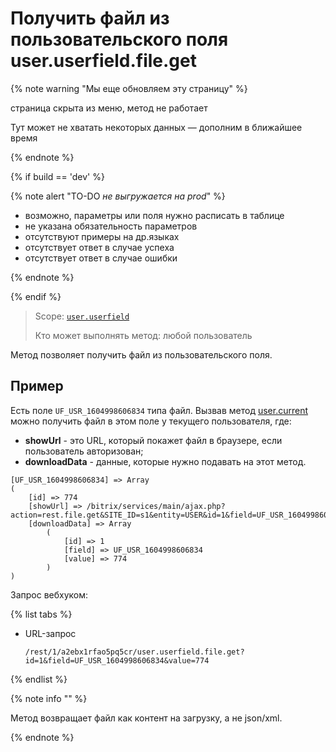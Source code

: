 # Получить файл из пользовательского поля user.userfield.file.get

{% note warning "Мы еще обновляем эту страницу" %}

страница скрыта из меню, метод не работает

Тут может не хватать некоторых данных — дополним в ближайшее время

{% endnote %}

{% if build == 'dev' %}

{% note alert "TO-DO _не выгружается на prod_" %}

- возможно, параметры или поля нужно расписать в таблице
- не указана обязательность параметров
- отсутствуют примеры на др.языках
- отсутствует ответ в случае успеха
- отсутствует ответ в случае ошибки
 
{% endnote %}

{% endif %}

> Scope: [`user.userfield`](../../scopes/permissions.md)
>
> Кто может выполнять метод: любой пользователь

Метод позволяет получить файл из пользовательского поля.

## Пример

Есть поле `UF_USR_1604998606834` типа файл. Вызвав метод [user.current](../user-current.md) можно получить файл в этом поле у текущего пользователя, где:
- **showUrl** - это URL, который покажет файл в браузере, если пользователь авторизован;
- **downloadData** - данные, которые нужно подавать на этот метод.

```
[UF_USR_1604998606834] => Array
(
    [id] => 774
    [showUrl] => /bitrix/services/main/ajax.php?action=rest.file.get&SITE_ID=s1&entity=USER&id=1&field=UF_USR_1604998606834&value=774
    [downloadData] => Array
        (
            [id] => 1
            [field] => UF_USR_1604998606834
            [value] => 774
        )
)
```

Запрос вебхуком:

{% list tabs %}

- URL-запрос

    ```http
    /rest/1/a2ebx1rfao5pq5cr/user.userfield.file.get?id=1&field=UF_USR_1604998606834&value=774
    ```

{% endlist %}

{% note info "" %}

Метод возвращает файл как контент на загрузку, а не json/xml.

{% endnote %}